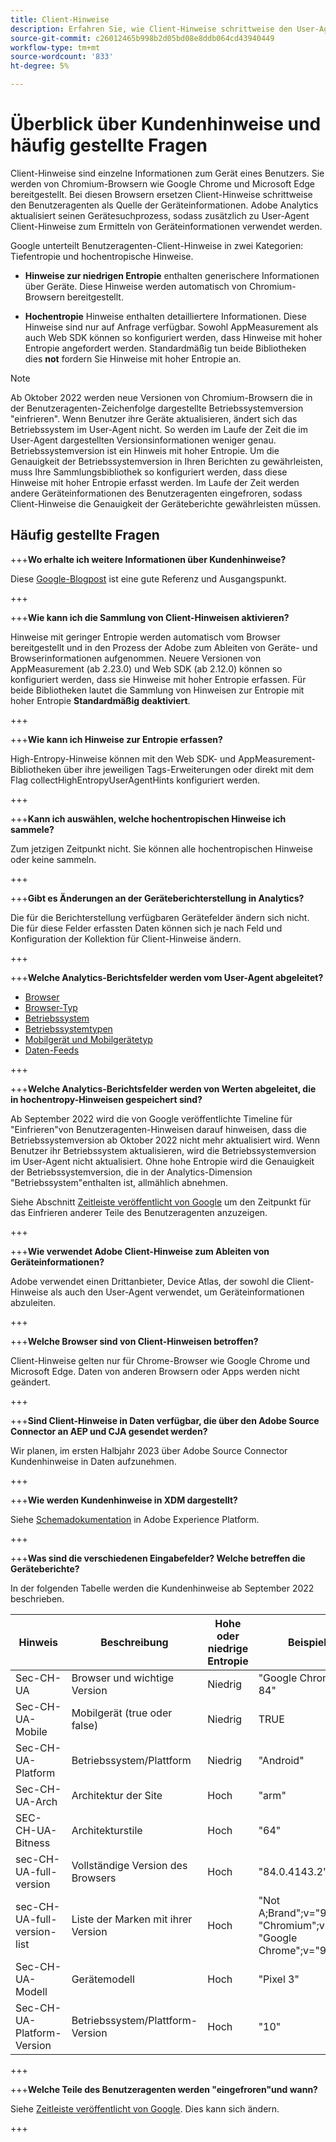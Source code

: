 ```yaml
---
title: Client-Hinweise
description: Erfahren Sie, wie Client-Hinweise schrittweise den User-Agent als Quelle der Geräteinformationen ersetzen.
source-git-commit: c26012465b998b2d05bd08e8ddb064cd43940449
workflow-type: tm+mt
source-wordcount: '833'
ht-degree: 5%

---
```



# Überblick über Kundenhinweise und häufig gestellte Fragen

Client-Hinweise sind einzelne Informationen zum Gerät eines Benutzers. Sie werden von Chromium-Browsern wie Google Chrome und Microsoft Edge bereitgestellt. Bei diesen Browsern ersetzen Client-Hinweise schrittweise den Benutzeragenten als Quelle der Geräteinformationen. Adobe Analytics aktualisiert seinen Gerätesuchprozess, sodass zusätzlich zu User-Agent Client-Hinweise zum Ermitteln von Geräteinformationen verwendet werden.

Google unterteilt Benutzeragenten-Client-Hinweise in zwei Kategorien: Tiefentropie und hochentropische Hinweise.

* **Hinweise zur niedrigen Entropie** enthalten generischere Informationen über Geräte. Diese Hinweise werden automatisch von Chromium-Browsern bereitgestellt.

* **Hochentropie** Hinweise enthalten detailliertere Informationen. Diese Hinweise sind nur auf Anfrage verfügbar. Sowohl AppMeasurement als auch Web SDK können so konfiguriert werden, dass Hinweise mit hoher Entropie angefordert werden. Standardmäßig tun beide Bibliotheken dies **not** fordern Sie Hinweise mit hoher Entropie an.

>[!NOTE]
>
>Ab Oktober 2022 werden neue Versionen von Chromium-Browsern die in der Benutzeragenten-Zeichenfolge dargestellte Betriebssystemversion &quot;einfrieren&quot;. Wenn Benutzer ihre Geräte aktualisieren, ändert sich das Betriebssystem im User-Agent nicht. So werden im Laufe der Zeit die im User-Agent dargestellten Versionsinformationen weniger genau. Betriebssystemversion ist ein Hinweis mit hoher Entropie. Um die Genauigkeit der Betriebssystemversion in Ihren Berichten zu gewährleisten, muss Ihre Sammlungsbibliothek so konfiguriert werden, dass diese Hinweise mit hoher Entropie erfasst werden. Im Laufe der Zeit werden andere Geräteinformationen des Benutzeragenten eingefroren, sodass Client-Hinweise die Genauigkeit der Geräteberichte gewährleisten müssen.

## Häufig gestellte Fragen

+++**Wo erhalte ich weitere Informationen über Kundenhinweise?**

Diese [Google-Blogpost](https://web.dev/user-agent-client-hints/) ist eine gute Referenz und Ausgangspunkt.

+++

+++**Wie kann ich die Sammlung von Client-Hinweisen aktivieren?**

Hinweise mit geringer Entropie werden automatisch vom Browser bereitgestellt und in den Prozess der Adobe zum Ableiten von Geräte- und Browserinformationen aufgenommen. Neuere Versionen von AppMeasurement (ab 2.23.0) und Web SDK (ab 2.12.0) können so konfiguriert werden, dass sie Hinweise mit hoher Entropie erfassen. Für beide Bibliotheken lautet die Sammlung von Hinweisen zur Entropie mit hoher Entropie **Standardmäßig deaktiviert**.

+++

+++**Wie kann ich Hinweise zur Entropie erfassen?**

High-Entropy-Hinweise können mit den Web SDK- und AppMeasurement-Bibliotheken über ihre jeweiligen Tags-Erweiterungen oder direkt mit dem Flag collectHighEntropyUserAgentHints konfiguriert werden.

+++

+++**Kann ich auswählen, welche hochentropischen Hinweise ich sammele?**

Zum jetzigen Zeitpunkt nicht. Sie können alle hochentropischen Hinweise oder keine sammeln.

+++

+++**Gibt es Änderungen an der Geräteberichterstellung in Analytics?**

Die für die Berichterstellung verfügbaren Gerätefelder ändern sich nicht. Die für diese Felder erfassten Daten können sich je nach Feld und Konfiguration der Kollektion für Client-Hinweise ändern.

+++

+++**Welche Analytics-Berichtsfelder werden vom User-Agent abgeleitet?**

* [Browser](https://experienceleague.adobe.com/docs/analytics/components/dimensions/browser.html?lang=en)
* [Browser-Typ](https://experienceleague.adobe.com/docs/analytics/components/dimensions/browser-type.html?lang=en)
* [Betriebssystem](https://experienceleague.adobe.com/docs/analytics/components/dimensions/operating-systems.html?lang=en)
* [Betriebssystemtypen](https://experienceleague.adobe.com/docs/analytics/components/dimensions/operating-system-types.html?lang=en)
* [Mobilgerät und Mobilgerätetyp](https://experienceleague.adobe.com/docs/analytics/components/dimensions/mobile-dimensions.html?lang=en)
* [Daten-Feeds](https://experienceleague.adobe.com/docs/analytics/export/analytics-data-feed/data-feed-contents/datafeeds-reference.html?lang=de)

+++

+++**Welche Analytics-Berichtsfelder werden von Werten abgeleitet, die in hochentropy-Hinweisen gespeichert sind?**

Ab September 2022 wird die von Google veröffentlichte Timeline für &quot;Einfrieren&quot;von Benutzeragenten-Hinweisen darauf hinweisen, dass die Betriebssystemversion ab Oktober 2022 nicht mehr aktualisiert wird. Wenn Benutzer ihr Betriebssystem aktualisieren, wird die Betriebssystemversion im User-Agent nicht aktualisiert. Ohne hohe Entropie wird die Genauigkeit der Betriebssystemversion, die in der Analytics-Dimension &quot;Betriebssystem&quot;enthalten ist, allmählich abnehmen.

Siehe Abschnitt [Zeitleiste veröffentlicht von Google](https://blog.chromium.org/2021/09/user-agent-reduction-origin-trial-and-dates.html) um den Zeitpunkt für das Einfrieren anderer Teile des Benutzeragenten anzuzeigen.

+++

+++**Wie verwendet Adobe Client-Hinweise zum Ableiten von Geräteinformationen?**

Adobe verwendet einen Drittanbieter, Device Atlas, der sowohl die Client-Hinweise als auch den User-Agent verwendet, um Geräteinformationen abzuleiten.

+++

+++**Welche Browser sind von Client-Hinweisen betroffen?**

Client-Hinweise gelten nur für Chrome-Browser wie Google Chrome und Microsoft Edge. Daten von anderen Browsern oder Apps werden nicht geändert.

+++

+++**Sind Client-Hinweise in Daten verfügbar, die über den Adobe Source Connector an AEP und CJA gesendet werden?**

Wir planen, im ersten Halbjahr 2023 über Adobe Source Connector Kundenhinweise in Daten aufzunehmen.

+++

+++**Wie werden Kundenhinweise in XDM dargestellt?**

Siehe [Schemadokumentation](https://github.com/adobe/xdm/blob/master/components/datatypes/browserdetails.schema.json#L121) in Adobe Experience Platform.

+++

+++**Was sind die verschiedenen Eingabefelder? Welche betreffen die Geräteberichte?**

In der folgenden Tabelle werden die Kundenhinweise ab September 2022 beschrieben.

| Hinweis | Beschreibung | Hohe oder niedrige Entropie | Beispiel |
| --- | --- | --- | --- | 
| Sec-CH-UA | Browser und wichtige Version | Niedrig | &quot;Google Chrome 84&quot; |
| Sec-CH-UA-Mobile | Mobilgerät (true oder false) | Niedrig | TRUE |
| Sec-CH-UA-Platform | Betriebssystem/Plattform | Niedrig | &quot;Android&quot; |
| Sec-CH-UA-Arch | Architektur der Site | Hoch | &quot;arm&quot; |
| SEC-CH-UA-Bitness | Architekturstile | Hoch | &quot;64&quot; |
| sec-CH-UA-full-version | Vollständige Version des Browsers | Hoch | &quot;84.0.4143.2&quot; |
| sec-CH-UA-full-version-list | Liste der Marken mit ihrer Version | Hoch | &quot;Not A;Brand&quot;;v=&quot;99&quot;, &quot;Chromium&quot;;v=&quot;98&quot;, &quot;Google Chrome&quot;;v=&quot;98&quot; |
| Sec-CH-UA-Modell | Gerätemodell | Hoch | &quot;Pixel 3&quot; |
| Sec-CH-UA-Platform-Version | Betriebssystem/Plattform-Version | Hoch | &quot;10&quot; |

+++



+++**Welche Teile des Benutzeragenten werden &quot;eingefroren&quot;und wann?**

Siehe [Zeitleiste veröffentlicht von Google](https://blog.chromium.org/2021/09/user-agent-reduction-origin-trial-and-dates.html). Dies kann sich ändern.

+++
